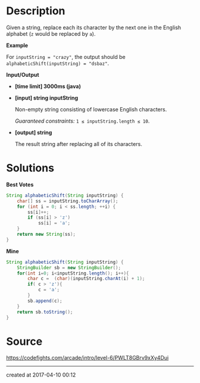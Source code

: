 # Description

Given a string, replace each its character by the next one in the English alphabet (`z` would be replaced by `a`).

**Example**

For `inputString = "crazy"`, the output should be
`alphabeticShift(inputString) = "dsbaz"`.

**Input/Output**

- **[time limit] 3000ms (java)**


- **[input] string inputString**

  Non-empty string consisting of lowercase English characters.

  *Guaranteed constraints:*
  `1 ≤ inputString.length ≤ 10`.

- **[output] string**

  The result string after replacing all of its characters.

# Solutions

**Best Votes**

``` java
String alphabeticShift(String inputString) {
    char[] ss = inputString.toCharArray();
    for (int i = 0; i < ss.length; ++i) {
        ss[i]++;
        if (ss[i] > 'z')
            ss[i] = 'a';
    }
    return new String(ss);
}
```

**Mine**

``` java
String alphabeticShift(String inputString) {
    StringBuilder sb = new StringBuilder();
    for(int i=0; i<inputString.length(); i++){
        char c =  (char)(inputString.charAt(i) + 1);
        if( c > 'z'){
            c = 'a';
        }
        sb.append(c);
    }
    return sb.toString();
}
```

# Source

https://codefights.com/arcade/intro/level-6/PWLT8GBrv9xXy4Dui

---

created at 2017-04-10 00:12 